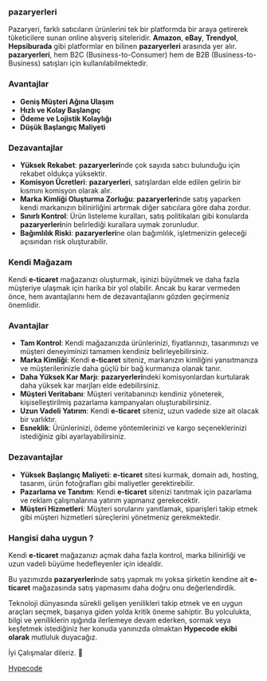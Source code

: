 ### <strong>pazaryerleri</strong>

Pazaryeri, farklı satıcıların ürünlerini tek bir platformda bir araya getirerek tüketicilere sunan online alışveriş siteleridir. <strong>Amazon</strong>, <strong>eBay</strong>, <strong>Trendyol</strong>, <strong>Hepsiburada</strong> gibi platformlar en bilinen <strong>pazaryerleri</strong> arasında yer alır. <strong>pazaryerleri</strong>, hem B2C (Business-to-Consumer) hem de B2B (Business-to-Business) satışları için kullanılabilmektedir.

### Avantajlar
- **Geniş Müşteri Ağına Ulaşım**
- **Hızlı ve Kolay Başlangıç**
- **Ödeme ve Lojistik Kolaylığı**
- **Düşük Başlangıç Maliyeti**


### Dezavantajlar
- **Yüksek Rekabet**: <strong>pazaryerleri</strong>nde çok sayıda satıcı bulunduğu için rekabet oldukça yüksektir.
- **Komisyon Ücretleri**: <strong>pazaryerleri</strong>, satışlardan elde edilen gelirin bir kısmını komisyon olarak alır.
- **Marka Kimliği Oluşturma Zorluğu**: <strong>pazaryerleri</strong>nde satış yaparken kendi markanızın bilinirliğini artırmak diğer satıcılara göre daha zordur.
- **Sınırlı Kontrol**: Ürün listeleme kuralları, satış politikaları gibi konularda <strong>pazaryerleri</strong>nin belirlediği kurallara uymak zorunludur.
- **Bağımlılık Riski**: <strong>pazaryerleri</strong>ne olan bağımlılık, işletmenizin geleceği açısından risk oluşturabilir.


### Kendi Mağazam

Kendi <strong>e-ticaret</strong> mağazanızı oluşturmak, işinizi büyütmek ve daha fazla müşteriye ulaşmak için harika bir yol olabilir. Ancak bu karar vermeden önce, hem avantajlarını hem de dezavantajlarını gözden geçirmeniz önemlidir.


### Avantajlar
- **Tam Kontrol**: Kendi mağazanızda ürünlerinizi, fiyatlarınızı, tasarımınızı ve müşteri deneyiminizi tamamen kendiniz belirleyebilirsiniz.
- **Marka Kimliği**: Kendi <strong>e-ticaret</strong> siteniz, markanızın kimliğini yansıtmanıza ve müşterilerinizle daha güçlü bir bağ kurmanıza olanak tanır.
- **Daha Yüksek Kar Marjı**: <strong>pazaryerleri</strong>ndeki komisyonlardan kurtularak daha yüksek kar marjları elde edebilirsiniz.
- **Müşteri Veritabanı**: Müşteri veritabanınızı kendiniz yöneterek, kişiselleştirilmiş pazarlama kampanyaları oluşturabilirsiniz.
- **Uzun Vadeli Yatırım**: Kendi <strong>e-ticaret</strong> siteniz, uzun vadede size ait olacak bir varlıktır.
- **Esneklik**: Ürünlerinizi, ödeme yöntemlerinizi ve kargo seçeneklerinizi istediğiniz gibi ayarlayabilirsiniz.


### Dezavantajlar
- **Yüksek Başlangıç Maliyeti**: <strong>e-ticaret</strong> sitesi kurmak, domain adı, hosting, tasarım, ürün fotoğrafları gibi maliyetler gerektirebilir.
- **Pazarlama ve Tanıtım**: Kendi <strong>e-ticaret</strong> sitenizi tanıtmak için pazarlama ve reklam çalışmalarına yatırım yapmanız gerekecektir.
- **Müşteri Hizmetleri**: Müşteri sorularını yanıtlamak, siparişleri takip etmek gibi müşteri hizmetleri süreçlerini yönetmeniz gerekmektedir.

### Hangisi daha uygun ? 

Kendi <strong>e-ticaret</strong> mağazanızı açmak daha fazla kontrol, marka bilinirliği ve uzun vadeli büyüme hedefleyenler için idealdir.

Bu yazımızda <strong>pazaryerleri</strong>nde satış yapmak mı yoksa şirketin kendine ait <strong>e-ticaret</strong> mağazasında satış yapmasımı daha doğru onu değerlendirdik.

Teknoloji dünyasında sürekli gelişen yenilikleri takip etmek ve en uygun araçları seçmek, başarıya giden yolda kritik öneme sahiptir. Bu yolculukta, bilgi ve yeniliklerin ışığında ilerlemeye devam ederken, sormak veya keşfetmek istediğiniz her konuda yanınızda olmaktan **Hypecode ekibi olarak** mutluluk duyacağız.

İyi Çalışmalar dileriz. 🌟

[Hypecode](https://hypecode.tech)


